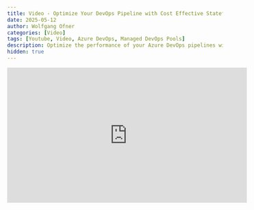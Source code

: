 ```yaml
---
title: Video - Optimize Your DevOps Pipeline with Cost Effective Stateful Agents
date: 2025-05-12
author: Wolfgang Ofner
categories: [Video]
tags: [Youtube, Video, Azure DevOps, Managed DevOps Pools]
description: Optimize the performance of your Azure DevOps pipelines with stateful Managed DevOps Pool agents. 
hidden: true
---
```


<iframe width="560" height="315" src="https://www.youtube.com/embed/1zIBNDZp9Uw" title="YouTube video player" frameborder="0" allow="accelerometer; autoplay; clipboard-write; encrypted-media; gyroscope; picture-in-picture; web-share" referrerpolicy="strict-origin-when-cross-origin" allowfullscreen></iframe>